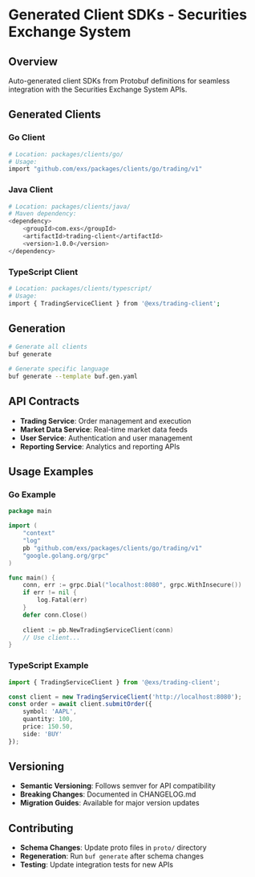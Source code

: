 # Generated Client SDKs - Securities Exchange System

## Overview
Auto-generated client SDKs from Protobuf definitions for seamless integration with the Securities Exchange System APIs.

## Generated Clients

### Go Client
```bash
# Location: packages/clients/go/
# Usage:
import "github.com/exs/packages/clients/go/trading/v1"
```

### Java Client
```bash
# Location: packages/clients/java/
# Maven dependency:
<dependency>
    <groupId>com.exs</groupId>
    <artifactId>trading-client</artifactId>
    <version>1.0.0</version>
</dependency>
```

### TypeScript Client
```bash
# Location: packages/clients/typescript/
# Usage:
import { TradingServiceClient } from '@exs/trading-client';
```

## Generation
```bash
# Generate all clients
buf generate

# Generate specific language
buf generate --template buf.gen.yaml
```

## API Contracts
- **Trading Service**: Order management and execution
- **Market Data Service**: Real-time market data feeds
- **User Service**: Authentication and user management
- **Reporting Service**: Analytics and reporting APIs

## Usage Examples

### Go Example
```go
package main

import (
    "context"
    "log"
    pb "github.com/exs/packages/clients/go/trading/v1"
    "google.golang.org/grpc"
)

func main() {
    conn, err := grpc.Dial("localhost:8080", grpc.WithInsecure())
    if err != nil {
        log.Fatal(err)
    }
    defer conn.Close()
    
    client := pb.NewTradingServiceClient(conn)
    // Use client...
}
```

### TypeScript Example
```typescript
import { TradingServiceClient } from '@exs/trading-client';

const client = new TradingServiceClient('http://localhost:8080');
const order = await client.submitOrder({
    symbol: 'AAPL',
    quantity: 100,
    price: 150.50,
    side: 'BUY'
});
```

## Versioning
- **Semantic Versioning**: Follows semver for API compatibility
- **Breaking Changes**: Documented in CHANGELOG.md
- **Migration Guides**: Available for major version updates

## Contributing
- **Schema Changes**: Update proto files in `proto/` directory
- **Regeneration**: Run `buf generate` after schema changes
- **Testing**: Update integration tests for new APIs
